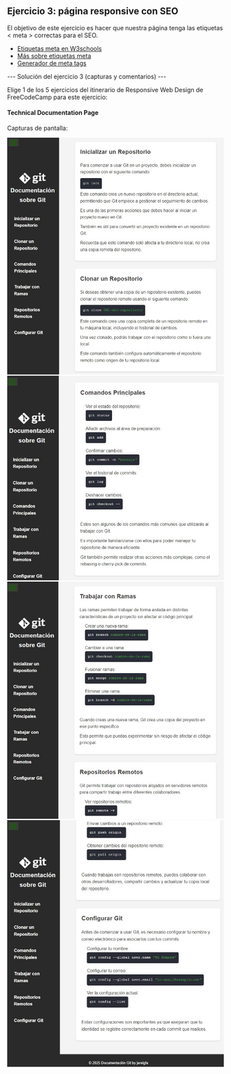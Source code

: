 ## **Ejercicio 3: página responsive con SEO**  

El objetivo de este ejercicio es hacer que nuestra página tenga las etiquetas &lt; meta &gt; correctas para el SEO.

- [Etiquetas meta en W3schools](https://www.w3schools.com/tags/tag_meta.asp)
- [Más sobre etiquetas meta](https://blog.hubspot.com/marketing/meta-tags)
- [Generador de meta tags](https://metatags.io/)

--- Solución del ejercicio 3 (capturas y comentarios) ---

Elige 1 de los 5 ejercicios del itinerario de Responsive Web Design de FreeCodeCamp para este ejercicio:

#### Technical Documentation Page

Capturas de pantalla:

![Captura 01](01.jpg)
![Captura 02](02.jpg)
![Captura 03](03.jpg)
![Captura 04](04.jpg)